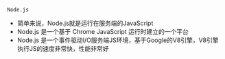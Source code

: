 `Node.js`
- 简单来说，Node.js就是运行在服务端的JavaScript
- Node.js 是一个基于 Chrome JavaScript 运行时建立的一个平台
- Node.js 是一个事件驱动I/O服务端JS环境，基于Google的V8引擎，V8引擎执行JS的速度非常快，性能非常好
